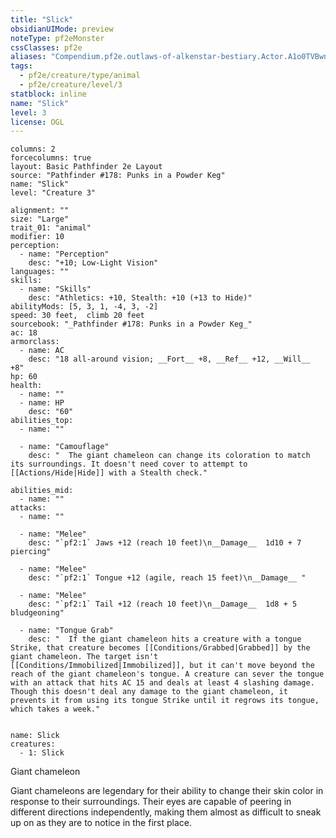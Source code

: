 ```yaml
---
title: "Slick"
obsidianUIMode: preview
noteType: pf2eMonster
cssClasses: pf2e
aliases: "Compendium.pf2e.outlaws-of-alkenstar-bestiary.Actor.A1o0TVBwnrdFyKBz" 
tags:
  - pf2e/creature/type/animal
  - pf2e/creature/level/3
statblock: inline
name: "Slick"
level: 3
license: OGL
---
```


```statblock
columns: 2
forcecolumns: true
layout: Basic Pathfinder 2e Layout
source: "Pathfinder #178: Punks in a Powder Keg"
name: "Slick"
level: "Creature 3"

alignment: ""
size: "Large"
trait_01: "animal"
modifier: 10
perception:
  - name: "Perception"
    desc: "+10; Low-Light Vision"
languages: ""
skills:
  - name: "Skills"
    desc: "Athletics: +10, Stealth: +10 (+13 to Hide)"
abilityMods: [5, 3, 1, -4, 3, -2]
speed: 30 feet,  climb 20 feet
sourcebook: "_Pathfinder #178: Punks in a Powder Keg_"
ac: 18
armorclass:
  - name: AC
    desc: "18 all-around vision; __Fort__ +8, __Ref__ +12, __Will__ +8"
hp: 60
health:
  - name: ""
  - name: HP
    desc: "60"
abilities_top:
  - name: ""

  - name: "Camouflage"
    desc: "  The giant chameleon can change its coloration to match its surroundings. It doesn't need cover to attempt to [[Actions/Hide|Hide]] with a Stealth check."

abilities_mid:
  - name: ""
attacks:
  - name: ""

  - name: "Melee"
    desc: "`pf2:1` Jaws +12 (reach 10 feet)\n__Damage__  1d10 + 7 piercing"

  - name: "Melee"
    desc: "`pf2:1` Tongue +12 (agile, reach 15 feet)\n__Damage__ "

  - name: "Melee"
    desc: "`pf2:1` Tail +12 (reach 10 feet)\n__Damage__  1d8 + 5 bludgeoning"

  - name: "Tongue Grab"
    desc: "  If the giant chameleon hits a creature with a tongue Strike, that creature becomes [[Conditions/Grabbed|Grabbed]] by the giant chameleon. The target isn't [[Conditions/Immobilized|Immobilized]], but it can't move beyond the reach of the giant chameleon's tongue. A creature can sever the tongue with an attack that hits AC 15 and deals at least 4 slashing damage. Though this doesn't deal any damage to the giant chameleon, it prevents it from using its tongue Strike until it regrows its tongue, which takes a week."
 
```

```encounter-table
name: Slick
creatures:
  - 1: Slick
```


Giant chameleon

Giant chameleons are legendary for their ability to change their skin color in response to their surroundings. Their eyes are capable of peering in different directions independently, making them almost as difficult to sneak up on as they are to notice in the first place.
